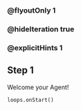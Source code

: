 
### @flyoutOnly 1
### @hideIteration true 
### @explicitHints 1


## Step 1
Welcome your Agent! 

```ghost
loops.onStart()
```
